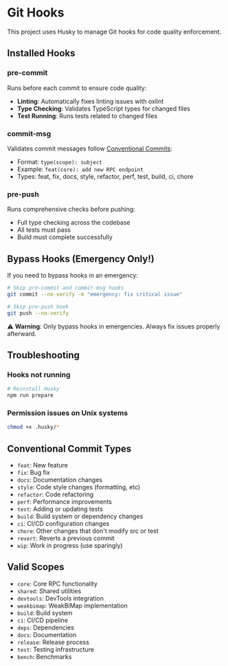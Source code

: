 # Git Hooks

This project uses Husky to manage Git hooks for code quality enforcement.

## Installed Hooks

### pre-commit
Runs before each commit to ensure code quality:
- **Linting**: Automatically fixes linting issues with oxlint
- **Type Checking**: Validates TypeScript types for changed files
- **Test Running**: Runs tests related to changed files

### commit-msg
Validates commit messages follow [Conventional Commits](https://www.conventionalcommits.org/):
- Format: `type(scope): subject`
- Example: `feat(core): add new RPC endpoint`
- Types: feat, fix, docs, style, refactor, perf, test, build, ci, chore

### pre-push
Runs comprehensive checks before pushing:
- Full type checking across the codebase
- All tests must pass
- Build must complete successfully

## Bypass Hooks (Emergency Only!)

If you need to bypass hooks in an emergency:
```bash
# Skip pre-commit and commit-msg hooks
git commit --no-verify -m "emergency: fix critical issue"

# Skip pre-push hook
git push --no-verify
```

⚠️ **Warning**: Only bypass hooks in emergencies. Always fix issues properly afterward.

## Troubleshooting

### Hooks not running
```bash
# Reinstall Husky
npm run prepare
```

### Permission issues on Unix systems
```bash
chmod +x .husky/*
```

## Conventional Commit Types

- `feat`: New feature
- `fix`: Bug fix
- `docs`: Documentation changes
- `style`: Code style changes (formatting, etc)
- `refactor`: Code refactoring
- `perf`: Performance improvements
- `test`: Adding or updating tests
- `build`: Build system or dependency changes
- `ci`: CI/CD configuration changes
- `chore`: Other changes that don't modify src or test
- `revert`: Reverts a previous commit
- `wip`: Work in progress (use sparingly)

## Valid Scopes

- `core`: Core RPC functionality
- `shared`: Shared utilities
- `devtools`: DevTools integration
- `weakbimap`: WeakBiMap implementation
- `build`: Build system
- `ci`: CI/CD pipeline
- `deps`: Dependencies
- `docs`: Documentation
- `release`: Release process
- `test`: Testing infrastructure
- `bench`: Benchmarks